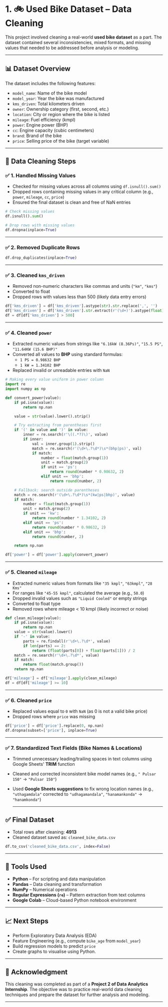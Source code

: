 
# 1. 🚲 Used Bike Dataset – Data Cleaning 

This project involved cleaning a real-world **used bike dataset** as a part. The dataset contained several inconsistencies, mixed formats, and missing values that needed to be addressed before analysis or modeling.

---

## 📊 Dataset Overview

The dataset includes the following features:

- `model_name`: Name of the bike model  
- `model_year`: Year the bike was manufactured  
- `kms_driven`: Total kilometers driven  
- `owner`: Ownership category (first, second, etc.)  
- `location`: City or region where the bike is listed  
- `mileage`: Fuel efficiency (kmpl)  
- `power`: Engine power (BHP)  
- `cc`: Engine capacity (cubic centimeters)  
- `brand`: Brand of the bike  
- `price`: Selling price of the bike (target variable)

---

## 🧼 Data Cleaning Steps

### ✅ 1. Handled Missing Values

- Checked for missing values across all columns using `df.isnull().sum()`
- Dropped rows containing missing values in any critical column (e.g., `power`, `mileage`, `cc`, `price`)
- Ensured the final dataset is clean and free of NaN entries

```python
# Check missing values
df.isnull().sum()

# Drop rows with missing values
df.dropna(inplace=True)
```
---  

### ✅ 2. Removed Duplicate Rows

```python
df.drop_duplicates(inplace=True)
```

---

### ✅ 3. Cleaned `kms_driven`

- Removed non-numeric characters like commas and units (`"km"`, `"kms"`)
- Converted to float
- Dropped rows with values less than 500 (likely data entry errors)

```python
df['kms_driven'] = df['kms_driven'].astype(str).str.replace(',', '')
df['kms_driven'] = df['kms_driven'].str.extract(r'(\d+)').astype(float)
df = df[df['kms_driven'] > 500]
```

---

### ✅ 4. Cleaned `power`

- Extracted numeric values from strings like `"6.16kW (8.36Ps)"`, `"15.5 PS"`, `"11.64KW (15.6 BHP)"`
- Converted all values to **BHP** using standard formulas:
  - `1 PS = 0.98632 BHP`
  - `1 kW = 1.34102 BHP`
- Replaced invalid or unreadable entries with `NaN`

```python
# Making every value uniform in power column
import re
import numpy as np

def convert_power(value):
    if pd.isna(value):
        return np.nan

    value = str(value).lower().strip()

    # Try extracting from parentheses first
    if '(' in value and ')' in value:
        inner = re.search(r'\((.*?)\)', value)
        if inner:
            val = inner.group(1).strip()
            match = re.search(r'(\d+\.?\d*)\s*(bhp|ps)', val)
            if match:
                number = float(match.group(1))
                unit = match.group(2)
                if unit == 'ps':
                    return round(number * 0.98632, 2)
                elif unit == 'bhp':
                    return round(number, 2)

    # Fallback: search outside parentheses
    match = re.search(r'(\d+\.?\d*)\s*(kw|ps|bhp)', value)
    if match:
        number = float(match.group(1))
        unit = match.group(2)
        if unit == 'kw':
            return round(number * 1.34102, 2)
        elif unit == 'ps':
            return round(number * 0.98632, 2)
        elif unit == 'bhp':
            return round(number, 2)

    return np.nan

df['power'] = df['power'].apply(convert_power)
```

---

### ✅ 5. Cleaned `mileage`

- Extracted numeric values from formats like `"35 kmpl"`, `"63kmpl"`, `"28 Kms"`
- For ranges like `"45-55 kmpl"`, calculated the average (e.g., `50.0`)
- Dropped invalid values such as `"Liquid Cooled"` or empty strings
- Converted to float type
- Removed rows where mileage < 10 kmpl (likely incorrect or noise)

```python
def clean_mileage(value):
    if pd.isna(value):
        return np.nan
    value = str(value).lower()
    if '-' in value:
        parts = re.findall(r'\d+\.?\d*', value)
        if len(parts) == 2:
            return (float(parts[0]) + float(parts[1])) / 2
    match = re.search(r'\d+\.?\d*', value)
    if match:
        return float(match.group())
    return np.nan

df['mileage'] = df['mileage'].apply(clean_mileage)
df = df[df['mileage'] >= 10]
```


---

### ✅ 6. Cleaned `price`

- Replaced values equal to `0` with `NaN` (as 0 is not a valid bike price)
- Dropped rows where `price` was missing

```python
df['price'] = df['price'].replace(0, np.nan)
df.dropna(subset=['price'], inplace=True)
```

---
### ✅ 7. Standardized Text Fields (Bike Names & Locations)

- Trimmed unnecessary leading/trailing spaces in text columns using Google Sheets' **TRIM** function
- Cleaned and corrected inconsistent bike model names (e.g., `" Pulsar 150"` → `"Pulsar 150"`)
- Used **Google Sheets suggestions** to fix wrong location names (e.g., `"uthagamdala"` corrected to `"udhagamandala"`, `"hanamankonda"` → `"hanamkonda"`)

  ---
  
## ✅ Final Dataset

- Total rows after cleaning: **4913**
- Cleaned dataset saved as: `cleaned_bike_data.csv`

```python
df.to_csv('cleaned_bike_data.csv', index=False)
```

---




## 🧠 Tools Used

- **Python** – For scripting and data manipulation
- **Pandas** – Data cleaning and transformation
- **NumPy** – Numerical operations
- **Regular Expressions (`re`)** – Pattern extraction from text columns
- **Google Colab** – Cloud-based Python notebook environment

---

## 📈 Next Steps

- Perform Exploratory Data Analysis (EDA)
- Feature Engineering (e.g., compute `bike_age` from `model_year`)
- Build regression models to predict `price`
- Create graphs to visualise using Python.

---

## 🙌 Acknowledgment

This cleaning was completed as part of a **Project 2 of Data Analytics Internship**. The objective was to practice real-world data cleaning techniques and prepare the dataset for further analysis and modeling.

---

